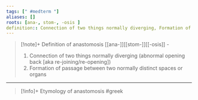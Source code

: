 ```yaml
---
tags: [" #medterm "]
aliases: []
roots: [ana-, stom-, -osis ]
definition:: Connection of two things normally diverging, Formation of passage between two normally distinct spaces or organs
---
```

>[!note]+ Definition of anastomosis
>[[ana-]][[stom-]][[-osis]] - 
>1. Connection of two things normally diverging (abnormal opening back [aka re-joining/re-opening])
>2. Formation of passage between two normally distinct spaces or organs 
___
>[!info]+ Etymology of anastomosis
>#greek


